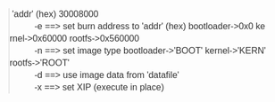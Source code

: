 <blockquote style="box-sizing:border-box;outline:0px;padding:0px;margin:0px 0px 0px 40px;font-size:16px;line-height:26px;color:#4F4F4F;word-break:break-all;font-family:&quot;white-space:normal;background-color:#FFFFFF;border:none;">
	<div style="box-sizing:border-box;outline:0px;padding:0px;margin:0px;word-break:break-all;font-family:&quot;font-size:14px;">
		<div style="box-sizing:border-box;outline:0px;padding:0px;margin:0px;word-break:break-all;border:0px;color:#333333;font-family:Helvetica, arial, freesans, clean, sans-serif;line-height:22px;">
			&nbsp;'addr' (hex) 30008000
		</div>
	</div>
</blockquote>
<blockquote style="box-sizing:border-box;outline:0px;padding:0px;margin:0px 0px 0px 40px;font-size:16px;line-height:26px;color:#4F4F4F;word-break:break-all;font-family:&quot;white-space:normal;background-color:#FFFFFF;border:none;">
	<div style="box-sizing:border-box;outline:0px;padding:0px;margin:0px;word-break:break-all;font-family:&quot;font-size:14px;">
		<div style="box-sizing:border-box;outline:0px;padding:0px;margin:0px;word-break:break-all;border:0px;color:#333333;font-family:Helvetica, arial, freesans, clean, sans-serif;line-height:22px;">
			&nbsp; &nbsp; &nbsp; &nbsp; &nbsp; -e ==&gt; set burn address to 'addr' (hex) bootloader-&gt;0x0 kernel-&gt;0x60000 rootfs-&gt;0x560000
		</div>
	</div>
</blockquote>
<blockquote style="box-sizing:border-box;outline:0px;padding:0px;margin:0px 0px 0px 40px;font-size:16px;line-height:26px;color:#4F4F4F;word-break:break-all;font-family:&quot;white-space:normal;background-color:#FFFFFF;border:none;">
	<div style="box-sizing:border-box;outline:0px;padding:0px;margin:0px;word-break:break-all;font-family:&quot;font-size:14px;">
		<div style="box-sizing:border-box;outline:0px;padding:0px;margin:0px;word-break:break-all;border:0px;color:#333333;font-family:Helvetica, arial, freesans, clean, sans-serif;line-height:22px;">
			&nbsp; &nbsp; &nbsp; &nbsp; &nbsp; -n ==&gt; set image type bootloader-&gt;'BOOT' kernel-&gt;'KERN' rootfs-&gt;'ROOT'
		</div>
	</div>
</blockquote>
<blockquote style="box-sizing:border-box;outline:0px;padding:0px;margin:0px 0px 0px 40px;font-size:16px;line-height:26px;color:#4F4F4F;word-break:break-all;font-family:&quot;white-space:normal;background-color:#FFFFFF;border:none;">
	<div style="box-sizing:border-box;outline:0px;padding:0px;margin:0px;word-break:break-all;font-family:&quot;font-size:14px;">
		<div style="box-sizing:border-box;outline:0px;padding:0px;margin:0px;word-break:break-all;border:0px;color:#333333;font-family:Helvetica, arial, freesans, clean, sans-serif;line-height:22px;">
			&nbsp; &nbsp; &nbsp; &nbsp; &nbsp; -d ==&gt; use image data from 'datafile'
		</div>
	</div>
</blockquote>
<blockquote style="box-sizing:border-box;outline:0px;padding:0px;margin:0px 0px 0px 40px;font-size:16px;line-height:26px;color:#4F4F4F;word-break:break-all;font-family:&quot;white-space:normal;background-color:#FFFFFF;border:none;">
	<div style="box-sizing:border-box;outline:0px;padding:0px;margin:0px;word-break:break-all;font-family:&quot;font-size:14px;">
		<div style="box-sizing:border-box;outline:0px;padding:0px;margin-top:0px;margin-right:0px;margin-left:0px;word-break:break-all;border:0px;color:#333333;font-family:Helvetica, arial, freesans, clean, sans-serif;line-height:22px;margin-bottom:0px !important;">
			&nbsp; &nbsp; &nbsp; &nbsp; &nbsp; -x ==&gt; set XIP (execute in place)
		</div>
	</div>
</blockquote>
